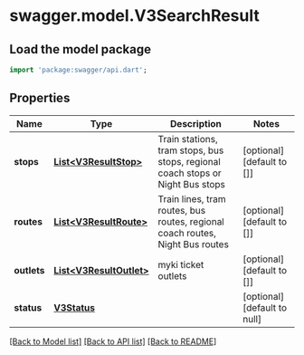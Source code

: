 # swagger.model.V3SearchResult

## Load the model package
```dart
import 'package:swagger/api.dart';
```

## Properties
Name | Type | Description | Notes
------------ | ------------- | ------------- | -------------
**stops** | [**List&lt;V3ResultStop&gt;**](V3ResultStop.md) | Train stations, tram stops, bus stops, regional coach stops or Night Bus stops | [optional] [default to []]
**routes** | [**List&lt;V3ResultRoute&gt;**](V3ResultRoute.md) | Train lines, tram routes, bus routes, regional coach routes, Night Bus routes | [optional] [default to []]
**outlets** | [**List&lt;V3ResultOutlet&gt;**](V3ResultOutlet.md) | myki ticket outlets | [optional] [default to []]
**status** | [**V3Status**](V3Status.md) |  | [optional] [default to null]

[[Back to Model list]](../README.md#documentation-for-models) [[Back to API list]](../README.md#documentation-for-api-endpoints) [[Back to README]](../README.md)

